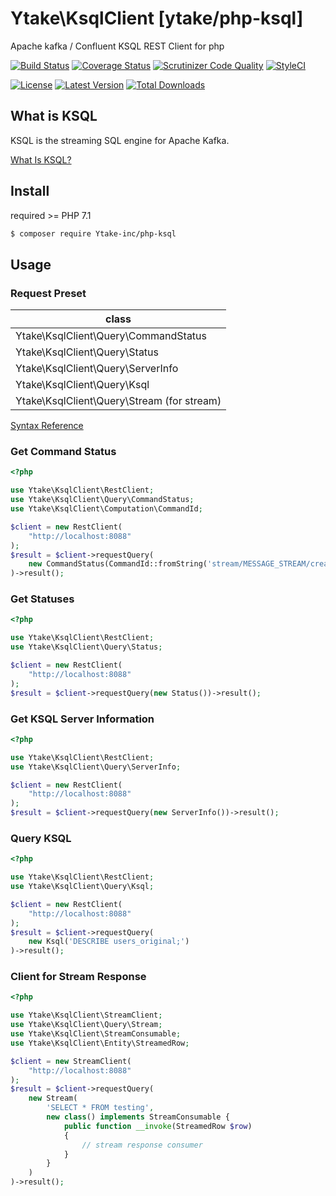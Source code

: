 # Ytake\KsqlClient [ytake/php-ksql]

Apache kafka / Confluent KSQL REST Client for php

[![Build Status](http://img.shields.io/travis/Ytake-inc/php-ksql/master.svg?style=flat-square)](https://travis-ci.org/Ytake-inc/php-ksql)
[![Coverage Status](http://img.shields.io/coveralls/Ytake-inc/php-ksql/master.svg?style=flat-square)](https://coveralls.io/github/Ytake-inc/php-ksql?branch=master)
[![Scrutinizer Code Quality](http://img.shields.io/scrutinizer/g/Ytake-inc/php-ksql.svg?style=flat-square)](https://scrutinizer-ci.com/g/Ytake-inc/php-ksql/?branch=master)
[![StyleCI](https://styleci.io/repos/131283937/shield?branch=master)](https://styleci.io/repos/131283937)

[![License](http://img.shields.io/packagist/l/Ytake-inc/php-ksql.svg?style=flat-square)](https://packagist.org/packages/Ytake-inc/php-ksql)
[![Latest Version](http://img.shields.io/packagist/v/Ytake-inc/php-ksql.svg?style=flat-square)](https://packagist.org/packages/Ytake-inc/php-ksql)
[![Total Downloads](http://img.shields.io/packagist/dt/Ytake-inc/php-ksql.svg?style=flat-square)](https://packagist.org/packages/Ytake-inc/php-ksql)

## What is KSQL

KSQL is the streaming SQL engine for Apache Kafka.

[What Is KSQL?](https://docs.confluent.io/current/ksql/docs/)


## Install

required >= PHP 7.1

```bash
$ composer require Ytake-inc/php-ksql
```

## Usage

### Request Preset

| class |
|-------------------------------------|
| Ytake\KsqlClient\Query\CommandStatus |
| Ytake\KsqlClient\Query\Status |
| Ytake\KsqlClient\Query\ServerInfo |
| Ytake\KsqlClient\Query\Ksql |
| Ytake\KsqlClient\Query\Stream (for stream) |

[Syntax Reference](https://docs.confluent.io/current/ksql/docs/syntax-reference.html)

### Get Command Status

```php
<?php

use Ytake\KsqlClient\RestClient;
use Ytake\KsqlClient\Query\CommandStatus;
use Ytake\KsqlClient\Computation\CommandId;

$client = new RestClient(
    "http://localhost:8088"
);
$result = $client->requestQuery(
    new CommandStatus(CommandId::fromString('stream/MESSAGE_STREAM/create'))
)->result();

```

### Get Statuses

```php
<?php

use Ytake\KsqlClient\RestClient;
use Ytake\KsqlClient\Query\Status;

$client = new RestClient(
    "http://localhost:8088"
);
$result = $client->requestQuery(new Status())->result();

```

### Get KSQL Server Information

```php
<?php

use Ytake\KsqlClient\RestClient;
use Ytake\KsqlClient\Query\ServerInfo;

$client = new RestClient(
    "http://localhost:8088"
);
$result = $client->requestQuery(new ServerInfo())->result();

```

### Query KSQL

```php
<?php

use Ytake\KsqlClient\RestClient;
use Ytake\KsqlClient\Query\Ksql;

$client = new RestClient(
    "http://localhost:8088"
);
$result = $client->requestQuery(
    new Ksql('DESCRIBE users_original;')
)->result();

```

### Client for Stream Response

```php
<?php

use Ytake\KsqlClient\StreamClient;
use Ytake\KsqlClient\Query\Stream;
use Ytake\KsqlClient\StreamConsumable;
use Ytake\KsqlClient\Entity\StreamedRow;

$client = new StreamClient(
    "http://localhost:8088"
);
$result = $client->requestQuery(
    new Stream(
        'SELECT * FROM testing',
        new class() implements StreamConsumable {
            public function __invoke(StreamedRow $row) 
            {
                // stream response consumer
            }
        }    
    )
)->result();
```

